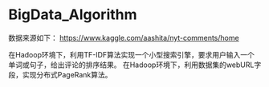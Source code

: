 # BigData_Algorithm
数据来源如下： https://www.kaggle.com/aashita/nyt-comments/home 
 
在Hadoop环境下，利用TF-IDF算法实现一个小型搜索引擎，要求用户输入一个单词或句子，给出评论的排序结果。
在Hadoop环境下，利用数据集的webURL字段，实现分布式PageRank算法。
